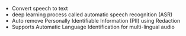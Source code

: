 - Convert speech to text
- deep learning process called automatic speech recognition (ASR)
- Auto remove Personally Identifiable Information (PII) using Redaction
- Supports Automatic Language Identification for multi-lingual audio

